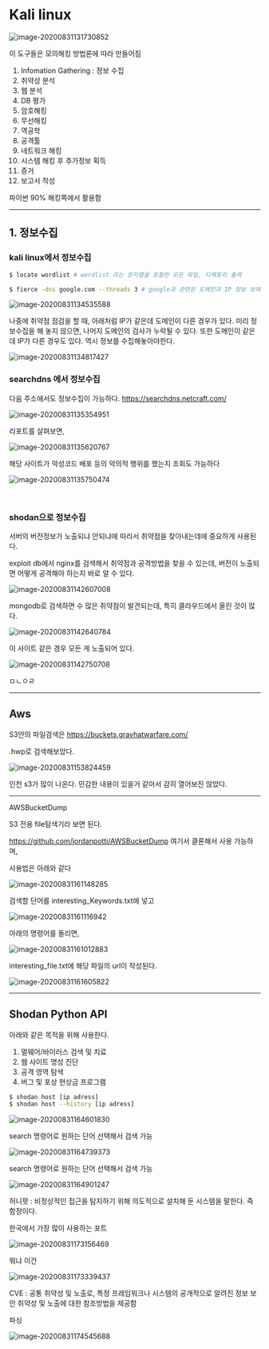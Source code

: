 # Kali linux

![image-20200831131730852](secure_day1.assets/image-20200831131730852.png)

이 도구들은 모의해킹 방법론에 따라 만들어짐

1. Infomation Gathering : 정보 수집
2. 취약성 분석
3. 웹 분석
4. DB 평가
5. 암호해킹
6. 무선해킹
7. 역공학
8. 공격툴
9. 네트워크 해킹
10. 시스템 해킹 후 추가정보 획득
11. 증거
12. 보고서 작성

파이썬 90% 해킹쪽에서 활용함

---

## 1. 정보수집



### kali linux에서 정보수집

```sh
$ locate wordlist # wordlist 라는 문자열을 포함한 모든 파일, 디렉토리 출력

$ fierce -dns google.com --threads 3 # google과 관련된 도메인과 IP 정보 보여줌
```

![image-20200831134535588](secure_day1.assets/image-20200831134535588.png)

나중에 취약점 점검을 할 때, 아래처럼  IP가 같은데 도메인이 다른 경우가 있다. 미리 정보수집을 해 놓지 않으면, 나머지 도메인의 검사가 누락될 수 있다. 또한 도메인이 같은데 IP가 다른 경우도 있다. 역시 정보를 수집해놓아야한다.

![image-20200831134817427](secure_day1.assets/image-20200831134817427.png)



### searchdns 에서 정보수집

다음 주소에서도 정보수집이 가능하다. https://searchdns.netcraft.com/

![image-20200831135354951](secure_day1.assets/image-20200831135354951.png)

리포트를 살펴보면, 

![image-20200831135620767](secure_day1.assets/image-20200831135620767.png)

해당 사이트가 악성코드 배포 등의 악의적 행위를 했는지 조회도 가능하다

![image-20200831135750474](secure_day1.assets/image-20200831135750474.png)

<br/>

### shodan으로 정보수집

서버의 버전정보가 노출되냐 안되냐에 따라서 취약점을 찾아내는데에 중요하게 사용된다.

exploit db에서 nginx를 검색해서 취약점과 공격방법을 찾을 수 있는데, 버전이 노출되면 어떻게 공격해야 하는지 바로 알 수 있다.

![image-20200831142607008](secure_day1.assets/image-20200831142607008.png)



mongodb로 검색하면 수 많은 취약점이 발견되는데, 특히 클라우드에서 올린 것이 많다.	

![image-20200831142640784](secure_day1.assets/image-20200831142640784.png)

이 사이트 같은 경우 모든 게 노출되어 있다.

![image-20200831142750708](secure_day1.assets/image-20200831142750708.png)

ㅁㄴㅇㄹ

---

## Aws

S3안의 파일검색은 https://buckets.grayhatwarfare.com/

.hwp로 검색해보았다.

![image-20200831153824459](secure_day1.assets/image-20200831153824459.png)

인천 s3가 많이 나온다. 민감한 내용이 있을거 같아서 감히 열어보진 않았다.

---



AWSBucketDump

S3 전용 file탐색기라 보면 된다.

https://github.com/jordanpotti/AWSBucketDump 여기서 클론해서 사용 가능하며,

사용법은 아래와 같다

![image-20200831161148285](secure_day1.assets/image-20200831161148285.png)

검색할 단어를 interesting_Keywords.txt에 넣고 

![image-20200831161116942](secure_day1.assets/image-20200831161116942.png)

아래의 명령어를 돌리면,

![image-20200831161012883](secure_day1.assets/image-20200831161012883.png)

interesting_file.txt에 해당 파일의 url이 작성된다.

![image-20200831161605822](secure_day1.assets/image-20200831161605822.png)

---

## Shodan Python API

아래와 같은 목적을 위해 사용한다.

1. 멀웨어/바이러스 검색 및 치료
2. 웹 사이트 명성 진단
3. 공격 영역 탐색
4. 버그 및 포상 현상금 프로그램

```sh
$ shodan host [ip adress]
$ shodan host --history [ip adress]
```

![image-20200831164601830](secure_day1.assets/image-20200831164601830.png)

search 명령어로 원하는 단어 선택해서 검색 가능

![image-20200831164739373](secure_day1.assets/image-20200831164739373.png)

search 명령어로 원하는 단어 선택해서 검색 가능

![image-20200831164901247](secure_day1.assets/image-20200831164901247.png)



허니팟 : 비정상적인 접근을 탐지하기 위해 의도적으로 설치해 둔 시스템을 말한다. 즉 함정이다.

한국에서 가장 많이 사용하는 포트

![image-20200831173156469](secure_day1.assets/image-20200831173156469.png)

뭐냐 이건

![image-20200831173339437](secure_day1.assets/image-20200831173339437.png)



CVE : 공통 취약성 및 노출로, 특정 프레임워크나 시스템의 공개적으로 알려진 정보 보안 취약성 및 노출에 대한 참조방법을 제공함

파싱

![image-20200831174545688](secure_day1.assets/image-20200831174545688.png)

